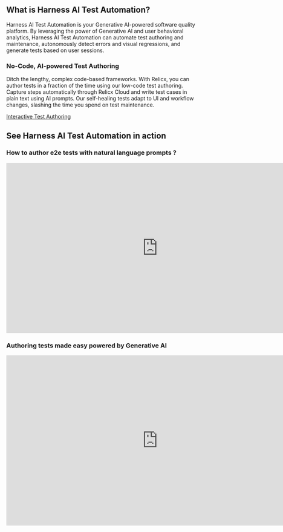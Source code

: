 ## What is Harness AI Test Automation?

Harness AI Test Automation is your Generative AI-powered software quality platform. By leveraging the power of Generative AI and user behavioral analytics, Harness AI Test Automation can automate test authoring and maintenance, autonomously detect errors and visual regressions, and generate tests based on user sessions.

### No-Code, AI-powered Test Authoring&#x20;

Ditch the lengthy, complex code-based frameworks. With Relicx, you can author tests in a fraction of the time using our low-code test authoring. Capture steps automatically through Relicx Cloud and write test cases in plain text using AI prompts. Our self-healing tests adapt to UI and workflow changes, slashing the time you spend on test maintenance​.

[Interactive Test Authoring](<./../TEST AUTHORING/Interactive Test Authoring.md>)

## See Harness AI Test Automation in action&#x20;

### **How to author e2e tests with natural language prompts ?**

<iframe src="https://www.loom.com/embed/fb9f3cb6346b4f708e91a529edcc1613?sid=0c2007dc-2521-48bd-80f0-456300aef1ab" width="800" height="450" frameborder="0" allowfullscreen></iframe>


### Authoring tests made easy powered by Generative AI

<iframe src="https://www.loom.com/embed/9ea342a8ed9f4e64925a02195d6515e7?sid=82bcb271-7c18-4596-b272-fec87998b914" width="800" height="450" frameborder="0" allowfullscreen></iframe>

